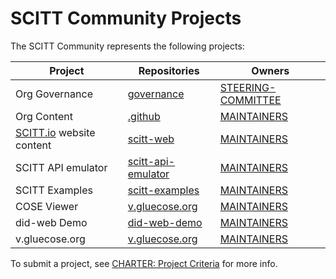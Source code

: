 # SCITT Community Projects

The SCITT Community represents the following projects:

| Project | Repositories | Owners |
| - | - | - |
| Org Governance | [governance](https://github.com/scitt-community/governance/) | [STEERING-COMMITTEE](STEERING-COMMITTEE.md) |
| Org Content | [.github](https://github.com/scitt-community/.github) | [MAINTAINERS](https://github.com/scitt-community/.github/blob/main/MAINTAINERS.md) |
| [SCITT.io](https://scitt.io/) website content | [scitt-web](https://github.com/scitt-community/scitt-web) | [MAINTAINERS](https://github.com/scitt-community/scitt-web/blob/main/OWNERS) |
| SCITT API emulator | [scitt-api-emulator](https://github.com/scitt-community/scitt-api-emulator) | [MAINTAINERS](https://github.com/scitt-community/scitt-api-emulator/blob/main/OWNERS) |
| SCITT Examples | [scitt-examples](https://github.com/scitt-community/scitt-examples) | [MAINTAINERS](https://github.com/scitt-community/scitt-examples/blob/main/MAINTAINERS.md) |
| COSE Viewer | [v.gluecose.org](https://github.com/scitt-community/v.gluecose.org) | [MAINTAINERS](https://github.com/scitt-community/v.gluecose.org/blob/main/CODEOWNERS) |
| did-web Demo | [did-web-demo](https://github.com/scitt-community/did-web-demo) | [MAINTAINERS](https://github.com/scitt-community/did-web-demo/) |
| v.gluecose.org | [v.gluecose.org](https://github.com/scitt-community/v.gluecose.org) | [MAINTAINERS](https://github.com/scitt-community/v.gluecose.org/blob/main/CODEOWNERS) |

To submit a project, see [CHARTER: Project Criteria](https://github.com/scitt-community/governance/blob/main/org-docs/CHARTER.md#8-project-criteria) for more info.
